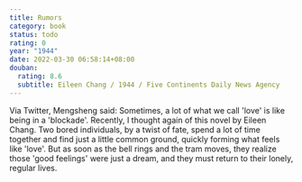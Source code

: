 ```yaml
---
title: Rumors
category: book
status: todo
rating: 0
year: "1944"
date: 2022-03-30 06:58:14+08:00
douban:
  rating: 8.6
  subtitle: Eileen Chang / 1944 / Five Continents Daily News Agency
---
```


Via Twitter, Mengsheng said: Sometimes, a lot of what we call 'love' is like being in a 'blockade'. Recently, I thought again of this novel by Eileen Chang. Two bored individuals, by a twist of fate, spend a lot of time together and find just a little common ground, quickly forming what feels like 'love'. But as soon as the bell rings and the tram moves, they realize those 'good feelings' were just a dream, and they must return to their lonely, regular lives.
